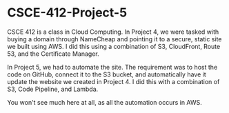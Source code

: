 # CSCE-412-Project-5

CSCE 412 is a class in Cloud Computing. In Project 4, we were tasked with buying a domain through NameCheap and pointing it to a secure, static site we built using AWS. I did this using a combination of S3, CloudFront, Route 53, and the Certificate Manager.

In Project 5, we had to automate the site. The requirement was to host the code on GitHub, connect it to the S3 bucket, and automatically have it update the website we created in Project 4. I did this with a combination of S3, Code Pipeline, and Lambda.

You won't see much here at all, as all the automation occurs in AWS.
